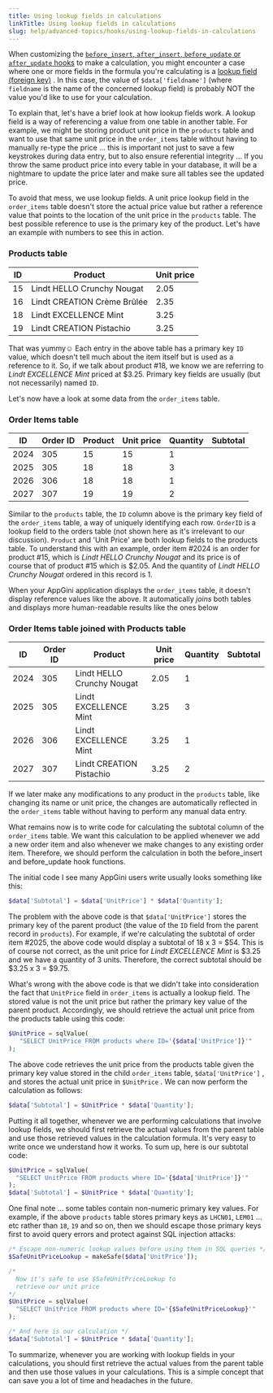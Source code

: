 ```yaml
---
title: Using lookup fields in calculations
linkTitle: Using lookup fields in calculations
slug: help/advanced-topics/hooks/using-lookup-fields-in-calculations
---
```


When customizing the [`before_insert`, `after_insert`, `before_update` or
`after_update`
hooks](/appgini/help/advanced-topics/hooks/table-specific-hooks) to make
a calculation, you might encounter a case where one or more fields in
the formula you're calculating is a [lookup field (foreign
key)](/appgini/help/working-with-projects/understanding-lookup-fields) .
In this case, the value of `$data['fieldname']` (where `fieldname`
is the name of the concerned lookup field) is probably NOT the value
you'd like to use for your calculation.

To explain that, let's have a brief look at how lookup fields work. A
lookup field is a way of referencing a value from one table in another
table. For example, we might be storing product unit price in the
`products` table and want to use that same unit price in the
`order_items` table without having to manually re-type the price ...
this is important not just to save a few keystrokes during data entry,
but to also ensure referential integrity ... If you throw the same
product price into every table in your database, it will be a nightmare
to update the price later and make sure all tables see the updated
price.

To avoid that mess, we use lookup fields. A unit price lookup field in
the `order_items` table doesn't store the actual price value but
rather a reference value that points to the location of the unit price
in the `products` table. The best possible reference to use is the
primary key of the product. Let's have an example with numbers to see
this in action.

### Products table

 | ID   | Product                       | Unit price   |
 | ---- | ----------------------------- | ------------ |
 | 15   | Lindt HELLO Crunchy Nougat    | 2.05         |
 | 16   | Lindt CREATION Crème Brûlée   | 2.35         |
 | 18   | Lindt EXCELLENCE Mint         | 3.25         |
 | 19   | Lindt CREATION Pistachio      | 3.25         |

That was yummy☺ Each entry in the above table has a primary key `ID`
value, which doesn't tell much about the item itself but is used as a
reference to it. So, if we talk about product #18, we know we are
referring to *Lindt EXCELLENCE Mint* priced at $3.25. Primary key
fields are usually (but not necessarily) named `ID`.

Let's now have a look at some data from the `order_items` table.

### Order Items table

  | ID   | Order ID | Product | Unit price | Quantity | Subtotal |
  | ---- | -------- | ------- | ---------- | -------- | -------- |
  | 2024 | 305      | 15      | 15         | 1        |          |
  | 2025 | 305      | 18      | 18         | 3        |          |
  | 2026 | 306      | 18      | 18         | 1        |          |
  | 2027 | 307      | 19      | 19         | 2        |          |

Similar to the `products` table, the `ID` column above is the
primary key field of the `order_items` table, a way of uniquely
identifying each row. `OrderID` is a lookup field to the orders table
(not shown here as it's irrelevant to our discussion). `Product` and
'Unit Price' are both lookup fields to the products table. To
understand this with an example, order item #2024 is an order for
product #15, which is *Lindt HELLO Crunchy Nougat* and its price is of
course that of product #15 which is $2.05. And the quantity of *Lindt
HELLO Crunchy Nougat* ordered in this record is 1.

When your AppGini application displays the `order_items` table, it
doesn't display reference values like the above. It automatically
*joins* both tables and displays more human-readable results like the
ones below

### Order Items table joined with Products table

  | ID   | Order ID | Product                      | Unit price   | Quantity | Subtotal |
  | ---- | -------- | ---------------------------- | ------------ | -------- | -------- |
  | 2024 | 305      | Lindt HELLO Crunchy Nougat   | 2.05         | 1        |          |
  | 2025 | 305      | Lindt EXCELLENCE Mint        | 3.25         | 3        |          |
  | 2026 | 306      | Lindt EXCELLENCE Mint        | 3.25         | 1        |          |
  | 2027 | 307      | Lindt CREATION Pistachio     | 3.25         | 2        |          |

If we later make any modifications to any product in the `products`
table, like changing its name or unit price, the changes are
automatically reflected in the `order_items` table without having to
perform any manual data entry.

What remains now is to write code for calculating the subtotal column of
the `order_items` table. We want this calculation to be applied
whenever we add a new order item and also whenever we make changes to
any existing order item. Therefore, we should perform the calculation in
both the before_insert and before_update hook functions.

The initial code I see many AppGini users write usually looks something
like this:

```php
$data['Subtotal'] = $data['UnitPrice'] * $data['Quantity'];
```

The problem with the above code is that `$data['UnitPrice']`
stores the primary key of the parent product (the value of the `ID`
field from the parent record in `products`). For example, if we're
calculating the subtotal of order item #2025, the above code would
display a subtotal of 18 x 3 = $54. This is of course not correct, as
the unit price for *Lindt EXCELLENCE Mint* is $3.25 and we have a
quantity of 3 units. Therefore, the correct subtotal should be $3.25 x
3 = $9.75.

What's wrong with the above code is that we didn't take into
consideration the fact that `UnitPrice` field in `order_items` is
actually a lookup field. The stored value is not the unit price but
rather the primary key value of the parent product. Accordingly, we
should retrieve the actual unit price from the products table using this
code:

```php
$UnitPrice = sqlValue(
   "SELECT UnitPrice FROM products where ID='{$data['UnitPrice']}'"
); 
```

The above code retrieves the unit price from the products table given
the primary key value stored in the child `order_items` table,
`$data['UnitPrice']` , and stores the actual unit price in
`$UnitPrice` . We can now perform the calculation as follows:

```php
$data['Subtotal'] = $UnitPrice * $data['Quantity'];
```

Putting it all together, whenever we are performing calculations that
involve lookup fields, we should first retrieve the actual values from
the parent table and use those retrieved values in the calculation
formula. It's very easy to write once we understand how it works. To
sum up, here is our subtotal code:

```php
$UnitPrice = sqlValue(
  "SELECT UnitPrice FROM products where ID='{$data['UnitPrice']}'"
);
$data['Subtotal'] = $UnitPrice * $data['Quantity'];
```

One final note ... some tables contain non-numeric primary key values.
For example, if the above `products` table stores primary keys as
`LHCN01`, `LEM01` ... etc rather than `18`, `19` and so on,
then we should escape those primary keys first to avoid query errors and 
protect against SQL injection attacks:

```php
/* Escape non-numeric lookup values before using them in SQL queries */
$SafeUnitPriceLookup = makeSafe($data['UnitPrice']);

/*
  Now it's safe to use $SafeUnitPriceLookup to
  retrieve our unit price
*/
$UnitPrice = sqlValue(
  "SELECT UnitPrice FROM products where ID='{$SafeUnitPriceLookup}'"
);

/* And here is our calculation */
$data['Subtotal'] = $UnitPrice * $data['Quantity'];
```

To summarize, whenever you are working with lookup fields in your
calculations, you should first retrieve the actual values from the parent
table and then use those values in your calculations. This is a simple
concept that can save you a lot of time and headaches in the future.


